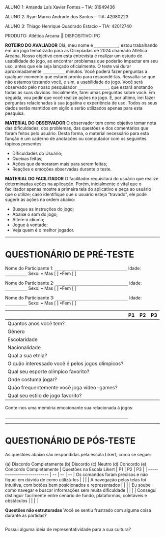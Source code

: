 ALUNO 1: Amanda Laís Xavier Fontes – TIA: 31949436

ALUNO 2: Ryan Marco Andrade dos Santos – TIA: 42080223

ALUNO 3: Thiago Henrique Quadrado Estacio –  TIA: 42012740

PRODUTO: Atlética Arcana || DISPOSITIVO: PC

**ROTEIRO DO AVALIADOR**
Olá, meu nome é `___________`, estou trabalhando em um jogo tematizado para as Olimpíadas de 2024 chamado Atlética Arcana. Nosso objetivo com esta entrevista é realizar um estudo de usabilidade do jogo, ao encontrar problemas que poderão impactar em seu uso, antes que ele seja lançado oficialmente. O teste vai durar aproximadamente `__________` minutos. Você poderá fazer perguntas a qualquer momento que estarei pronto para respondê-las. Ressalta-se que não estamos testando você, e sim, a usabilidade do jogo. Você será observado pelo nosso pesquisador `______________`, que estará anotando todas as suas dúvidas. Inicialmente, farei umas perguntas sobre você. Em seguida, vou pedir que você realize ações no jogo. E, por último, irei fazer perguntas relacionadas à sua jogatina e experiência de uso. Todos os seus dados serão mantidos em sigilo e serão utilizados apenas para esta pesquisa.

**MATERIAL DO OBSERVADOR**
O observador tem como objetivo tomar nota das dificuldades, dos problemas, das questões e dos comentários que foram feitos pelo usuário. Desta forma, o material necessário para esta função é  um caderno de anotações ou computador com os seguintes tópicos presentes:
- Dificuldades do Usuário;
- Queixas feitas;
- Ações que demoraram mais para serem feitas;
- Reações e emoções observadas durante o teste.

**MATERIAL DO FACILITADOR**
O facilitador requisitará do usuário que realize determinadas ações na aplicação. Porém, inicialmente é vital que o facilitador apenas mostre a primeira tela do aplicativo e peça ao usuário que o utilize; caso identifique que o usuário esteja “travado”, ele pode sugerir as ações na ordem abaixo:
- Busque as instruções do jogo;
- Abaixe o som do jogo;
- Altere o idioma;
- Jogue à vontade; 
- Veja quem é o melhor jogador.

---

# QUESTIONÁRIO DE PRÉ-TESTE

Nome do Participante 1: `_________________________________`   Idade: `__________`      Sexo:    •  Mas  [ ]   •Fem  [ ]

Nome do Participante 2: `_________________________________`   Idade: `__________`      Sexo:    •  Mas  [ ]   •Fem  [ ]

Nome do Participante 3: `_________________________________`   Idade: `__________`      Sexo:    •  Mas  [ ]   •Fem  [ ]



|    | P1 | P2 | P3 |
| -- | -- | -- | -- |
| Quantos anos você tem? | | | |
| Gênero | | | |
| Escolaridade | | | |
| Nacionalidade | | | |
| Qual a sua etnia? | | | |
| O quão interessado você é pelos jogos olímpicos? |
| Qual seu esporte olímpico favorito? | | | |
| Onde costuma jogar? | | | |
| Quão frequentemente você joga vídeo-games? | | | |
| Qual seu estilo de jogo favorito? | | | |

Conte-nos uma memória emocionante sua relacionada à jogos:

```
________________________________________________________
```

---

# QUESTIONÁRIO DE PÓS-TESTE

As questões abaixo são respondidas pela escala Likert, como se segue:

(a) Discordo Completamente (b) Discordo (c) Neutro (d) Concordo (e) Concordo Completamente
|  Questões na Escala Likert  | P1 | P2 | P3 |
| --------------------------- | -- | -- | -- |
Os comandos foram precisos e não fiquei em dúvida de como utilizá-los | | | |
A navegação pelas telas foi intuitiva, com botões bem posicionados e representados | | | |
Eu soube como navegar e buscar informações sem muita dificuldade | | | |
Consegui distinguir facilmente entre cenário de fundo, plataformas, coletáveis e obstáculos | | | |

**Questões não estruturadas**
Você se sentiu frustrado com alguma coisa durante as partidas?

```

```

Possui alguma ideia de representatividade para a sua cultura?

```


```
